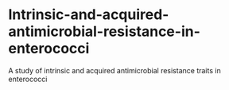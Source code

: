 # Intrinsic-and-acquired-antimicrobial-resistance-in-enterococci
A study of intrinsic and acquired antimicrobial resistance traits in enterococci
